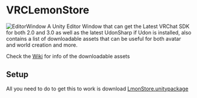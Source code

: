 # VRCLemonStore
![EditorWindow](https://user-images.githubusercontent.com/31841579/133731448-7b60fc63-1548-45de-901a-cc4607011f26.JPG)
A Unity Editor Window that can get the Latest VRChat SDK for both 2.0 and 3.0 as well as the latest UdonSharp if Udon is installed, also contains a list of downloadable assets that can be useful for both avatar and world creation and more.

Check the [Wiki](https://github.com/LmonUnluck/VRCLemonStore/wiki) for info of the downloadable assets

## Setup

All you need to do to get this to work is download [LmonStore.unitypackage](github.com/LmonUnluck/VRCLemonStore/releases/latest)
